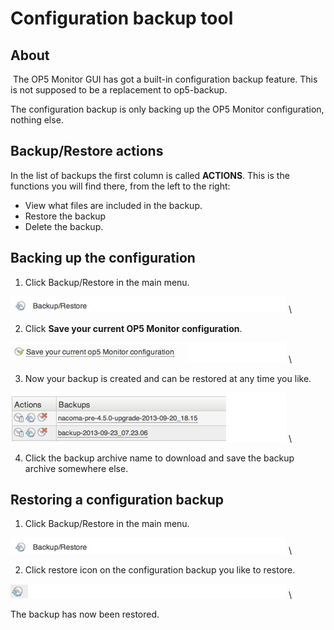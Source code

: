 # Configuration backup tool

## About

 The OP5 Monitor GUI has got a built-in configuration backup feature. This is not supposed to be a replacement to op5-backup.

The configuration backup is only backing up the OP5 Monitor configuration, nothing else.

## Backup/Restore actions

In the list of backups the first column is called **ACTIONS**. This is the functions you will find there, from the left to the right:

- View what files are included in the backup.
- Restore the backup
- Delete the backup.

## Backing up the configuration

1. Click Backup/Restore in the main menu.

![](images/16482367/16679056.png) \


2. Click **Save your current OP5 Monitor configuration**.

![](images/16482367/16679057.png) \


3. Now your backup is created and can be restored at any time you like.

![](images/16482367/16679058.png) \


4. Click the backup archive name to download and save the backup archive somewhere else.

## Restoring a configuration backup

1. Click Backup/Restore in the main menu.

![](images/16482367/16679056.png) \


2. Click restore icon on the configuration backup you like to restore. 

![](images/16482367/16679055.png) \


The backup has now been restored.
